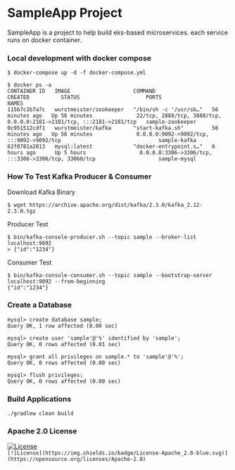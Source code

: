 #  SampleApp Project
SampleApp is a project to help build eks-based microservices.
each service runs on docker container.

### Local development with docker compose
```shell
$ docker-compose up -d -f docker-compose.yml

$ docker ps -a
CONTAINER ID   IMAGE                    COMMAND                  CREATED          STATUS                     PORTS                                                                   NAMES
115b7c1b7a7c   wurstmeister/zookeeper   "/bin/sh -c '/usr/sb…"   56 minutes ago   Up 56 minutes              22/tcp, 2888/tcp, 3888/tcp, 0.0.0.0:2181->2181/tcp, :::2181->2181/tcp   sample-zookeeper
0c951512cdf1   wurstmeister/kafka       "start-kafka.sh"         56 minutes ago   Up 56 minutes              0.0.0.0:9092->9092/tcp, :::9092->9092/tcp                               sample-kafka
62f0781a2813   mysql:latest             "docker-entrypoint.s…"   6 hours ago      Up 5 hours                 0.0.0.0:3306->3306/tcp, :::3306->3306/tcp, 33060/tcp                    sample-mysql
```
### How To Test Kafka Producer & Consumer
Download Kafka Binary
```shell
$ wget https://archive.apache.org/dist/kafka/2.3.0/kafka_2.12-2.3.0.tgz
```

Producer Test

```shell
$ bin/kafka-console-producer.sh --topic sample --broker-list localhost:9092
> {"id":"1234"}
```

Consumer Test
```shell
$ bin/kafka-console-consumer.sh --topic sample --bootstrap-server localhost:9092 --from-beginning
{"id":"1234"}
```

### Create a Database
```
mysql> create database sample;
Query OK, 1 row affected (0.00 sec)

mysql> create user 'sample'@'%' identified by 'sample';
Query OK, 0 rows affected (0.01 sec)

mysql> grant all privileges on sample.* to 'sample'@'%';
Query OK, 0 rows affected (0.00 sec)

mysql> flush privileges;
Query OK, 0 rows affected (0.00 sec)
```

### Build Applications
```shell
./gradlew clean build
```

### Apache 2.0 License
[![License](https://img.shields.io/badge/License-Apache_2.0-yellowgreen.svg)](https://opensource.org/licenses/Apache-2.0)  
`[![License](https://img.shields.io/badge/License-Apache_2.0-blue.svg)](https://opensource.org/licenses/Apache-2.0)`
